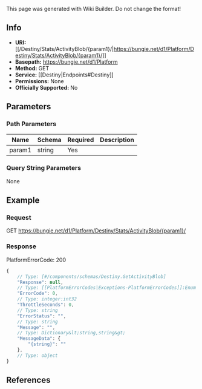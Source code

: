 <span class="wiki-builder">This page was generated with Wiki Builder. Do not change the format!</span>

## Info


* **URI:** [[/Destiny/Stats/ActivityBlob/{param1}/|https://bungie.net/d1/Platform/Destiny/Stats/ActivityBlob/{param1}/]]
* **Basepath:** https://bungie.net/d1/Platform
* **Method:** GET
* **Service:** [[Destiny|Endpoints#Destiny]]
* **Permissions:** None
* **Officially Supported:** No

## Parameters
### Path Parameters
Name | Schema | Required | Description
---- | ------ | -------- | -----------
param1 | string | Yes | 

### Query String Parameters
None

## Example
### Request
GET https://bungie.net/d1/Platform/Destiny/Stats/ActivityBlob/{param1}/

### Response
PlatformErrorCode: 200
```javascript
{
    // Type: [#/components/schemas/Destiny.GetActivityBlob]
    "Response": null,
    // Type: [[PlatformErrorCodes|Exceptions-PlatformErrorCodes]]:Enum
    "ErrorCode": 0,
    // Type: integer:int32
    "ThrottleSeconds": 0,
    // Type: string
    "ErrorStatus": "",
    // Type: string
    "Message": "",
    // Type: Dictionary&lt;string,string&gt;
    "MessageData": {
        "{string}": ""
    },
    // Type: object
}

```

## References
